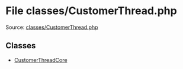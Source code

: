 File classes/CustomerThread.php
=========
Source: [classes/CustomerThread.php](https://github.com/PrestaShop/PrestaShop/blob/1.6.1.1/classes/CustomerThread.php)


Classes
-------

* [CustomerThreadCore](class.CustomerThreadCore.md)

